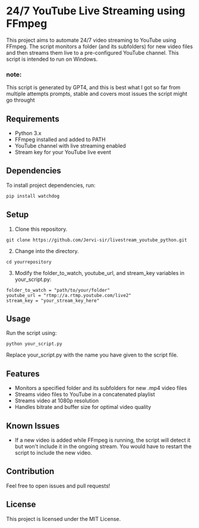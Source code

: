 # 24/7 YouTube Live Streaming using FFmpeg

This project aims to automate 24/7 video streaming to YouTube using FFmpeg. The script monitors a folder (and its subfolders) for new video files and then streams them live to a pre-configured YouTube channel. This script is intended to run on Windows.

### note:
This script is generated by GPT4, and this is best what I got so far from multiple attempts prompts, stable and covers most issues the script might go throught

## Requirements

- Python 3.x
- FFmpeg installed and added to PATH
- YouTube channel with live streaming enabled
- Stream key for your YouTube live event

## Dependencies

To install project dependencies, run:

```bash
pip install watchdog
```

## Setup

1. Clone this repository.
```
git clone https://github.com/Jervi-sir/livestream_youtube_python.git
```

2. Change into the directory.
```
cd yourrepository
```

3. Modify the folder_to_watch, youtube_url, and stream_key variables in your_script.py:
```
folder_to_watch = "path/to/your/folder"
youtube_url = "rtmp://a.rtmp.youtube.com/live2"
stream_key = "your_stream_key_here"
```

## Usage

Run the script using:
```
python your_script.py
```
Replace your_script.py with the name you have given to the script file.


## Features

- Monitors a specified folder and its subfolders for new .mp4 video files
- Streams video files to YouTube in a concatenated playlist
- Streams video at 1080p resolution
- Handles bitrate and buffer size for optimal video quality

## Known Issues

- If a new video is added while FFmpeg is running, the script will detect it but won't include it in the ongoing stream. You would have to restart the script to include the new video.


## Contribution

Feel free to open issues and pull requests!

## License

This project is licensed under the MIT License.


